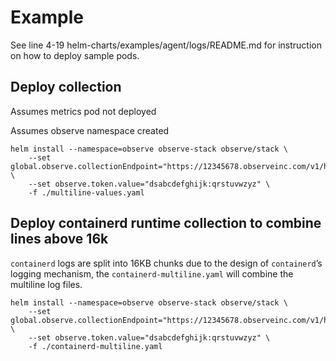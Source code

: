 # Example

See line 4-19 helm-charts/examples/agent/logs/README.md for instruction on how to deploy sample pods.

## Deploy collection
Assumes metrics pod not deployed

Assumes observe namespace created
```
helm install --namespace=observe observe-stack observe/stack \
    --set global.observe.collectionEndpoint="https://12345678.observeinc.com/v1/http" \
    --set observe.token.value="dsabcdefghijk:qrstuvwzyz" \
    -f ./multiline-values.yaml
```

## Deploy containerd runtime collection to combine lines above 16k
`containerd` logs are split into 16KB chunks due to the design of `containerd`’s logging mechanism, the `containerd-multiline.yaml` will combine the multiline log files.

```
helm install --namespace=observe observe-stack observe/stack \
    --set global.observe.collectionEndpoint="https://12345678.observeinc.com/v1/http" \
    --set observe.token.value="dsabcdefghijk:qrstuvwzyz" \
    -f ./containerd-multiline.yaml
```
